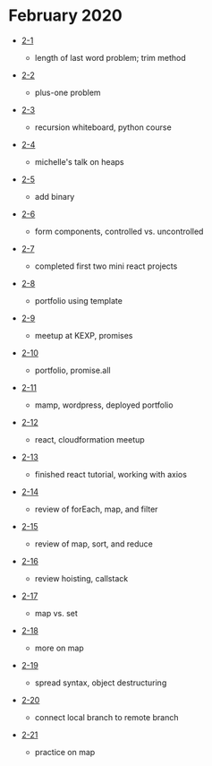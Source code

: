 # February 2020

- [2-1](./days/2-1.md)
  - length of last word problem; trim method

- [2-2](./days/2-2.md)
  - plus-one problem

- [2-3](./days/2-3.md)
  - recursion whiteboard, python course

- [2-4](./days/2-4.md)
  - michelle's talk on heaps

- [2-5](./days/2-5.md)
  - add binary

- [2-6](./days/2-6.md)
  - form components, controlled vs. uncontrolled

- [2-7](./days/2-7.md)
  - completed first two mini react projects

- [2-8](./days/2-8.md)
  - portfolio using template

- [2-9](./days/2-9.md) 
  - meetup at KEXP, promises

- [2-10](./days/2-10.md) 
  - portfolio, promise.all

- [2-11](./days/2-11.md) 
  - mamp, wordpress, deployed portfolio

- [2-12](./days/2-12.md) 
  - react, cloudformation meetup
  
- [2-13](./days/2-13.md) 
  - finished react tutorial, working with axios

- [2-14](./days/2-14.md) 
  - review of forEach, map, and filter 
  
- [2-15](./days/2-15.md) 
  - review of map, sort, and reduce
  
- [2-16](./days/2-16.md) 
  - review hoisting, callstack

- [2-17](./days/2-17.md) 
  - map vs. set 

- [2-18](./days/2-18.md) 
  - more on map

- [2-19](./days/2-19.md) 
  - spread syntax, object destructuring

- [2-20](./days/2-20.md) 
  - connect local branch to remote branch

- [2-21](./days/2-21.md) 
  - practice on map